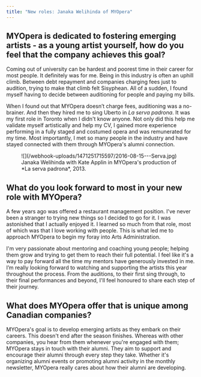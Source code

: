 ```yaml
---
title: "New roles: Janaka Welihinda of MYOpera"
---
```


## MYOpera is dedicated to fostering emerging artists - as a young artist yourself, how do you feel that the company achieves this goal?

Coming out of university can be hardest and poorest time in their career for most people. It definitely was for me. Being in this industry is often an uphill climb. Between debt repayment and companies charging fees just to audition, trying to make that climb felt Sisyphean. All of a sudden, I found myself having to decide between auditioning for people and paying my bills. 

When I found out that MYOpera doesn’t charge fees, auditioning was a no-brainer. And then they hired me to sing Uberto in *La serva padrona*. It was my first role in Toronto when I didn't know anyone. Not only did this help me validate myself artistically and help my CV, I gained more experience performing in a fully staged and costumed opera and was remunerated for my time. Most importantly, I met so many people in the industry and have stayed connected with them through MYOpera's alumni connection.

<figure data-type="image">
![](/webhook-uploads/1471251715597/2016-08-15---Serva.jpg)
<figcaption>Janaka Welihinda with Kate Applin in MYOpera's production of *La serva padrona*, 2013.</figcaption>
</figure>

## What do you look forward to most in your new role with MYOpera?

A few years ago was offered a restaurant management position. I've never been a stranger to trying new things so I decided to go for it. I was astonished that I actually enjoyed it. I learned so much from that role, most of which was that I love working with people. This is what led me to approach MYOpera to begin my foray into Arts Administration. 

I'm very passionate about mentoring and coaching young people; helping them grow and trying to get them to reach their full potential. I feel like it's a way to pay forward all the time my mentors have generously invested in me. I’m really looking forward to watching and supporting the artists this year throughout the process. From the auditions, to their first sing through, to their final performances and beyond, I'll feel honoured to share each step of their journey.

## What does MYOpera offer that is unique among Canadian companies?

MYOpera's goal is to develop emerging artists as they embark on their careers. This doesn't end after the season finishes. Whereas with other companies, you hear from them whenever you're engaged with them; MYOpera stays in touch with their alumni. They aim to support and encourage their alumni through every step they take. Whether it's organizing alumni events or promoting alumni activity in the monthly newsletter, MYOpera really cares about how their alumni are developing.
